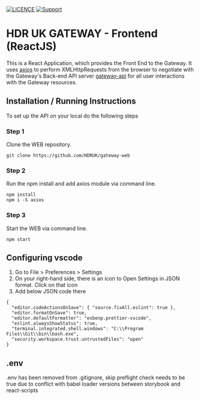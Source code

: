 [![LICENCE](https://img.shields.io/github/license/HDRUK/gateway-web)](https://github.com/HDRUK/gateway-web/blob/master/LICENSE)
[![Support](https://img.shields.io/badge/Supported%20By-HDR%20UK-blue)](https://hdruk.ac.uk)

# HDR UK GATEWAY - Frontend (ReactJS)

This is a React Application, which provides the Front End to the Gateway. It uses [axios](https://www.npmjs.com/package/axios) to perform XMLHttpRequests from the browser to negotiate with the Gateway's Back-end API server [gateway-api](https://github.com/HDRUK/gateway-api) for all user interactions with the Gateway resources.

## Installation / Running Instructions

To set up the API on your local do the following steps

### Step 1

Clone the WEB repository.

```
git clone https://github.com/HDRUK/gateway-web
```

### Step 2

Run the npm install and add axios module via command line.

```
npm install
npm i -S axios
```

### Step 3

Start the WEB via command line.

```
npm start
```

## Configuring vscode

1. Go to File > Preferences > Settings
2. On your right-hand side, there is an icon to Open Settings in JSON format. Click on that icon
3. Add below JSON code there

```
{
  "editor.codeActionsOnSave": { "source.fixAll.eslint": true },
  "editor.formatOnSave": true,
  "editor.defaultFormatter": "esbenp.prettier-vscode",
  "eslint.alwaysShowStatus": true,
  "terminal.integrated.shell.windows": "C:\\Program Files\\Git\\bin\\bash.exe",
  "security.workspace.trust.untrustedFiles": "open"
}

```

## .env

.env has been removed from .gitignore, skip preflight check needs to be true due to conflict with babel loader versions between storybook and react-scripts
